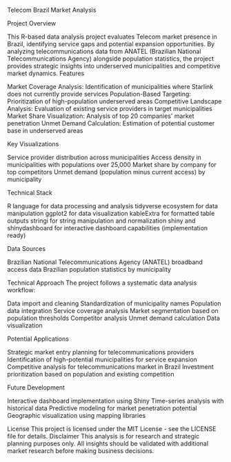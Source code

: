 Telecom Brazil Market Analysis


Project Overview

This R-based data analysis project evaluates Telecom market presence in Brazil, identifying service gaps and potential expansion opportunities. By analyzing telecommunications data from ANATEL (Brazilian National Telecommunications Agency) alongside population statistics, the project provides strategic insights into underserved municipalities and competitive market dynamics.
Features

Market Coverage Analysis: Identification of municipalities where Starlink does not currently provide services
Population-Based Targeting: Prioritization of high-population underserved areas
Competitive Landscape Analysis: Evaluation of existing service providers in target municipalities
Market Share Visualization: Analysis of top 20 companies' market penetration
Unmet Demand Calculation: Estimation of potential customer base in underserved areas

Key Visualizations

Service provider distribution across municipalities
Access density in municipalities with populations over 25,000
Market share by company for top competitors
Unmet demand (population minus current access) by municipality

Technical Stack

R language for data processing and analysis
tidyverse ecosystem for data manipulation
ggplot2 for data visualization
kableExtra for formatted table outputs
stringi for string manipulation and normalization
shiny and shinydashboard for interactive dashboard capabilities (implementation ready)

Data Sources

Brazilian National Telecommunications Agency (ANATEL) broadband access data
Brazilian population statistics by municipality

Technical Approach
The project follows a systematic data analysis workflow:

Data import and cleaning
Standardization of municipality names
Population data integration
Service coverage analysis
Market segmentation based on population thresholds
Competitor analysis
Unmet demand calculation
Data visualization

Potential Applications

Strategic market entry planning for telecommunications providers
Identification of high-potential municipalities for service expansion
Competitive analysis for telecommunications market in Brazil
Investment prioritization based on population and existing competition

Future Development

Interactive dashboard implementation using Shiny
Time-series analysis with historical data
Predictive modeling for market penetration potential
Geographic visualization using mapping libraries

License
This project is licensed under the MIT License - see the LICENSE file for details.
Disclaimer
This analysis is for research and strategic planning purposes only. All insights should be validated with additional market research before making business decisions.

